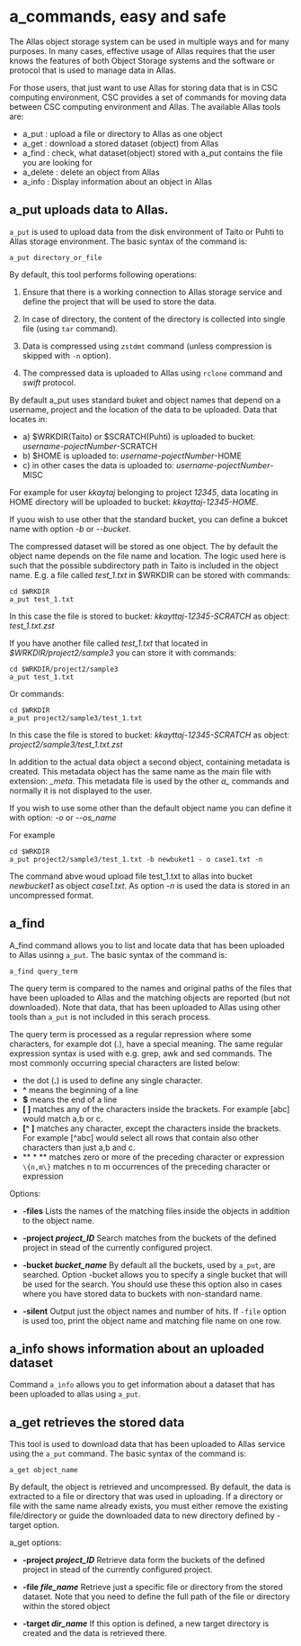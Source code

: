 # a_commands, easy and safe

The Allas object storage system can be used in multiple ways and for many purposes. In many cases, effective usage of Allas requires that the user knows the features of both Object Storage systems and the software or protocol that is used to manage data  in Allas.

For those users, that just want to use Allas for storing data that is in CSC computing environment, CSC provides a set of commands for moving data between CSC computing environment and Allas. The available Allas tools are:
  
- a_put : upload a file or directory to Allas as one object
- a_get : download a stored dataset (object) from Allas
- a_find : check, what dataset(object) stored with a_put contains the file you are looking for
- a_delete : delete an object from Allas
- a_info : Display information about an object in Allas


## a_put uploads data to Allas.

`a_put` is used to upload data from the disk environment of Taito or Puhti to 
Allas storage environment. The basic syntax of the command is:

```
a_put directory_or_file
```

By default, this tool performs following operations:

1. Ensure that there is a working connection to Allas storage service and 
define the project that will be used to store the data.

2. In case of directory, the content of the directory is collected into single file
(using `tar` command).

3. Data is compressed using `zstdmt` command (unless compression is skipped with `-n` option).

4. The compressed data is uploaded to Allas using `rclone` command and _swift_ protocol.

By default a_put uses standard buket and object names that depend on a username, project and the location
of the data to be uploaded. Data that locates in:
 
  - a) $WRKDIR(Taito) or $SCRATCH(Puhti) is uploaded to bucket: _username-pojectNumber_-SCRATCH
  - b) $HOME is uploaded to: _username-pojectNumber_-HOME
  - c) in other cases the data is uploaded to: _username-pojectNumber_-MISC
  
For example for user _kkaytaj_ belonging to project _12345_, data locating in HOME directory
will be uploaded to bucket: _kkayttaj-12345-HOME_.

If yuou wish to use other that the standard bucket, you can define a bukcet name with option _-b_ or _--bucket_.

The compressed dataset will be stored as one object. The by default the object name depends on the
file name and location. The logic used here is such that the possible subdirectory path in Taito is included 
in the object name. E.g. a file called *test_1.txt* in $WRKDIR can be stored with commands:

```
cd $WRKDIR
a_put test_1.txt
```

In this case the file is stored to bucket: _kkayttaj-12345-SCRATCH_
as object: *test_1.txt.zst*

If you have another file called *test_1.txt* that located in _$WRKDIR/project2/sample3_
you can store it with commands:
   
```
cd $WRKDIR/project2/sample3
a_put test_1.txt
```
  
Or commands:
```
cd $WRKDIR
a_put project2/sample3/test_1.txt
```
In this case the file is stored to bucket: *kkayttaj-12345-SCRATCH* 
as object:  *project2/sample3/test_1.txt.zst*

In addition to the actual data object a second object, containing 
metadata is created. This metadata object has the same name as the
main file with extension: *_meta*. This metadata file is used by the 
other *a_* commands and normally it is not displayed to the user.

If you wish to use some other than the default object name you can define it with option: _-o_ or _--os_name_

For example
```
cd $WRKDIR
a_put project2/sample3/test_1.txt -b newbuket1 - o case1.txt -n
```
The command abve woud upload file test_1.txt to allas into bucket _newbucket1_ as object _case1.txt_.
As option _-n_ is used the data is stored in an uncompressed format. 




## a_find

A_find command allows you to list and locate data that has been uploaded to Allas usinng `a_put`.
The basic syntax of the command is:
```
a_find query_term
```

The query term is compared to the names and original paths of the files that have been uploaded to
Allas and the matching objects are reported (but not downloaded). Note that data, that has been uploaded 
to Allas using other tools than `a_put` is not included in this serach process.

The query term is processed as a regular repression where some characters, for example dot (.), have a special meaning.
The same regular expression syntax is used with e.g. grep, awk and sed commands.
The most commonly occurring special characters are listed below:

- the dot (**.**) is used to define any single character.
- **^** means the beginning of a line
- **$** means the end of a line
- **[ ]** matches any of the characters inside the brackets. For example [abc] would match a,b or c.
- **[^ ]** matches any character, except the characters inside the brackets.   
    For example [^abc] would select all rows that contain also other characters
    than just a,b and c.
- ** * ** matches zero or more of the preceding character or expression  
    `\{n,m\}` matches n to m occurrences of the preceding character or expression



Options:

- **-files**  Lists the names of the matching files inside the objects in addition to the object name.

- **-project _project_ID_**   Search matches from the buckets of the defined project in stead of the currently configured project. 

- **-bucket _bucket_name_**   By default all the buckets, used by `a_put`, are searched. Option -bucket allows you to specify a single bucket that will be used for the search. You should use these this option also in cases where you have stored data to buckets with non-standard name.

- **-silent**            Output just the object names and number of hits. If `-file` option is used too, print the object name and matching file name on one row.

## a_info shows information about an uploaded dataset
                             
Command `a_info` allows you to get information about a dataset that has been uploaded to allas using `a_put`.                              
                             
                             
## a_get retrieves the stored data

This tool is used to download data that has been uploaded to Allas service using the `a_put` command.
The basic syntax of the command is:
```
a_get object_name
```

By default, the object is retrieved and uncompressed. By default, the data is extracted to a file or directory that was used in uploading. If a directory or file with the same name already exists, you must either remove the existing file/directory or guide the downloaded data to new directory defined by -target option.

a_get options:

- **-project _project_ID_**  Retrieve data form the buckets of the defined project in stead of the currently configured project. 

- **-file _file_name_**      Retrieve just a specific file or directory from the stored dataset. Note that you need to define the full path of the file or directory within the stored object

- **-target _dir_name_**      If this option is defined, a new target directory is created and the data is retrieved there.




